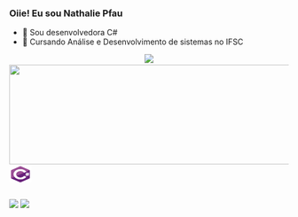 ### Oiie! Eu sou Nathalie Pfau

- 🔭 Sou desenvolvedora C#
- 🌱 Cursando Análise e Desenvolvimento de sistemas no IFSC

<div align = center>
  <a href="https://github.com/nathaliepfau">
  <img height="180em" src="https://github-readme-stats.vercel.app/api?username=nathaliepfau&show_icons=true&theme=dracula&include_all_commits=true&count_private=true"/>
  <img height="180em" width= "550em" src="https://github-readme-stats.vercel.app/api/top-langs/?username=nathaliepfau&layout=compact&langs_count=7&theme=dracula"/>
</div>
  <div>
    <img align="center" alt="nathalie-Csharp" height="30" width="40" src="https://raw.githubusercontent.com/devicons/devicon/master/icons/csharp/csharp-original.svg">
  </div>
  
  ##
  
  <div> 
  <a href="https://instagram.com/nanapfau" target="_blank"><img src="https://img.shields.io/badge/-Instagram-%23E4405F?style=for-the-badge&logo=instagram&logoColor=white" target="_blank"></a>
  <a href="https://www.linkedin.com/in/nathalie-pfau-7579941b5/)" target="_blank"><img src="https://img.shields.io/badge/-LinkedIn-%230077B5?style=for-the-badge&logo=linkedin&logoColor=white" target="_blank"></a> 
   
